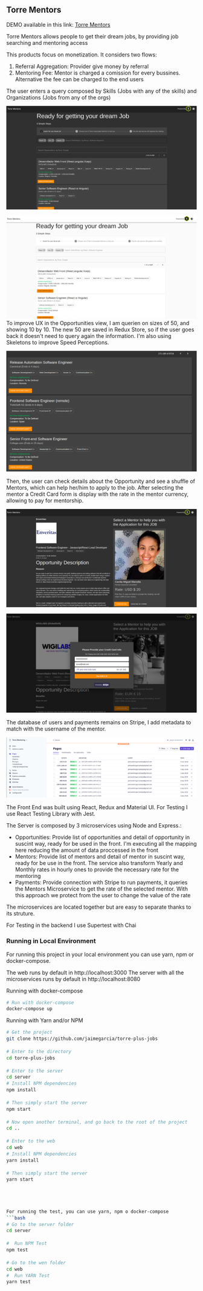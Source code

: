 ## Torre Mentors

DEMO available in this link: [Torre Mentors](https://jaimegarcia.github.io/torre-plus-jobs) 

Torre Mentors allows people to get their dream jobs, by providing job searching and mentoring access

This products focus on monetization. It considers two flows: 

1. Referral Aggregation: Provider give money by referral
2. Mentoring Fee: Mentor is charged a comission for every bussines. Alternative the fee can be charged to the end users

The user enters a query composed by Skills (Jobs with any of the skills) and Organizations  (Jobs from any of the orgs) 

![alt text](https://github.com/jaimegarcia/torre-plus-jobs/blob/master/images/search.png?raw=true)

![alt text](https://github.com/jaimegarcia/torre-plus-jobs/blob/master/images/search-light.png?raw=true)
To improve UX in the Opportunities view, I am querien on sizes of 50, and showing 10 by 10. The new 50 are saved in Redux Store,
so if the user goes back it doesn't need to query again the information. I'm also using Skeletons to improve Speed Perceptions.

![alt text](https://github.com/jaimegarcia/torre-plus-jobs/blob/master/images/pagination.png?raw=true)

Then, the user can check details about the Opportunity and see a shuffle of Mentors, which can help her/him to apply to the job.
After selecting the mentor a Credit Card form is display with the rate in the mentor currency, allowing to pay for mentorship.

![alt text](https://github.com/jaimegarcia/torre-plus-jobs/blob/master/images/detail.png?raw=true)


![alt text](https://github.com/jaimegarcia/torre-plus-jobs/blob/master/images/card.png?raw=true)


The database of users and payments remains on Stripe, I add metadata to match with the username of the mentor. 

![alt text](https://github.com/jaimegarcia/torre-plus-jobs/blob/master/images/stripe.png?raw=true)

The Front End was built using React, Redux and Material UI. For Testing I use React Testing Library with Jest.

The Server is composed by 3 microservices using Node and Express.:

- Opportunities: Provide list of opportunities and detail of opportunity in suscint way, ready for be used in the front. I'm executing all the mapping here reducing the amount of data proccessed in the front
- Mentors: Provide list of mentors and detail of mentor in suscint way, ready for be use in the front. The service also transform Yearly and Monthly rates in hourly ones to provide the necessary rate for the mentoring
- Payments: Provide connection with Stripe to run payments, it queries the Mentors Microservice to get the rate of the selected mentor. With this approach we protect from the user to change the value of the rate

The microservices are located together but are easy to separate thanks to its struture.

For Testing in the backend I use Supertest with Chai

### Running in Local Environment
For running this project in your local environment you can use yarn, npm or docker-compose. 

The web runs by default in http://localhost:3000
The server with all the microservices runs by default in http://localhost:8080

Running with docker-compose

```bash
# Run with docker-compose
docker-compose up
```


Running with Yarn and/or NPM

```bash
# Get the project
git clone https://github.com/jaimegarcia/torre-plus-jobs

# Enter to the directory
cd torre-plus-jobs

# Enter to the server
cd server
# Install NPM dependencies
npm install

# Then simply start the server
npm start

# Now open another terminal, and go back to the root of the project
cd ..

# Enter to the web
cd web
# Install NPM dependencies
yarn install

# Then simply start the server
yarn start




For running the test, you can use yarn, npm o docker-compose
```bash
# Go to the server folder
cd server

#  Run NPM Test 
npm test

# Go to the wen folder
cd web
#  Run YARN Test
yarn test
```

